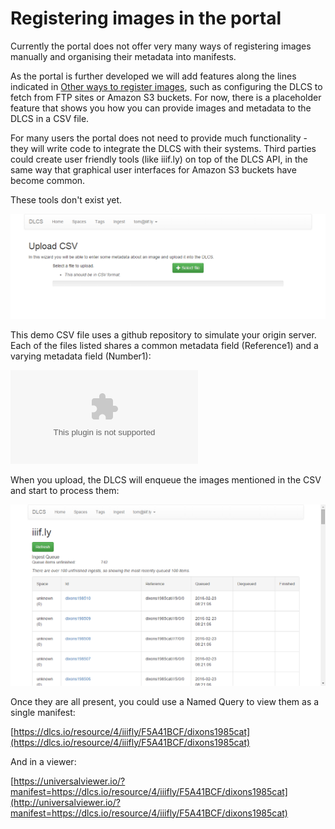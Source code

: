 # Registering images in the portal

Currently the portal does not offer very many ways of registering images manually and organising their metadata into manifests.

As the portal is further developed we will add features along the lines indicated in [Other ways to register images](other_ways_to_register_images.md), such as configuring the DLCS to fetch from FTP sites or Amazon S3 buckets. For now, there is a placeholder feature that shows you how you can provide images and metadata to the DLCS in a CSV file.

For many users the portal does not need to provide much functionality - they will write code to integrate the DLCS with their systems. Third parties could create user friendly tools (like iiif.ly) on top of the DLCS API, in the same way that graphical user interfaces for Amazon S3 buckets have become common.

These tools don't exist yet.

![](upload-csv.png)

This demo CSV file uses a github repository to simulate your origin server. Each of the files listed shares a common metadata field (Reference1) and a varying metadata field (Number1):

![dixons5.csv](dixons5.csv)

When you upload, the DLCS will enqueue the images mentioned in the CSV and start to process them:

![](upload-csv-queue.png)

Once they are all present, you could use a Named Query to view them as a single manifest:

[https://dlcs.io/resource/4/iiifly/F5A41BCF/dixons1985cat](https://dlcs.io/resource/4/iiifly/F5A41BCF/dixons1985cat)

And in a viewer:

[https://universalviewer.io/?manifest=https://dlcs.io/resource/4/iiifly/F5A41BCF/dixons1985cat](http://universalviewer.io/?manifest=https://dlcs.io/resource/4/iiifly/F5A41BCF/dixons1985cat)
